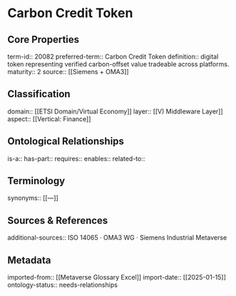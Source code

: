 # Carbon Credit Token

## Core Properties
term-id:: 20082
preferred-term:: Carbon Credit Token
definition:: digital token representing verified carbon-offset value tradeable across platforms.
maturity:: 2
source:: [[Siemens + OMA3]]

## Classification
domain:: [[ETSI Domain/Virtual Economy]]
layer:: [[V) Middleware Layer]]
aspect:: [[Vertical: Finance]]

## Ontological Relationships
is-a:: 
has-part:: 
requires:: 
enables:: 
related-to:: 

## Terminology
synonyms:: [[—]]

## Sources & References
additional-sources:: ISO 14065 · OMA3 WG · Siemens Industrial Metaverse

## Metadata
imported-from:: [[Metaverse Glossary Excel]]
import-date:: [[2025-01-15]]
ontology-status:: needs-relationships